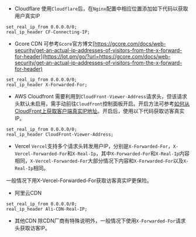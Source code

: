 - Cloudflare
使用`Cloudflare`后，在`Nginx`配置中相应位置添加如下代码以获取用户真实IP
```
set_real_ip_from 0.0.0.0/0;
real_ip_header CF-Connecting-IP;
```
- Gcore CDN
可参考`Gcore`官方博文[https://gcore.com/docs/web-security/get-an-actual-ip-addresses-of-visitors-from-the-x-forward-for-header](https://lot.pm/go/?url=https://gcore.com/docs/web-security/get-an-actual-ip-addresses-of-visitors-from-the-x-forward-for-header)
```
set_real_ip_from 0.0.0.0/0;
real_ip_header X-Forwarded-For;
```
- AWS Cloudfront
需要利用到`CloudFront-Viewer-Address`请求头，但该请求头默认未启用，需手动前往`Cloudfront`控制面板开启。开启方法可参考[如何从CloudFront上获取客户端真实IP地址](https://lot.pm/go/?url=https://blog.bitipcman.com/get-client-ip-from-cloudfront-viewer-header/)。开启后，使用以下代码获取访客真实IP。
```
set_real_ip_from 0.0.0.0/0;
real_ip_header CloudFront-Viewer-Address;
```

- Vercel
`Vercel`支持多个请求头转发用户IP，分别是`X-Forwarded-For`，`X-Vercel-Forwarded-For`和`X-Real-Ip`，其中`X-Forwarded-For`和`X-Real-Ip`内容相同，`X-Vercel-Forwarded-For`大部分情况下内容和`X-Forwarded-For`以及`X-Real-Ip`相同。

一般情况下用X-Vercel-Forwarded-For获取访客真实IP更保险。


- 阿里云CDN
```
set_real_ip_from 0.0.0.0/0;
real_ip_header Ali-CDN-Real-IP;
```
- 其他CDN
除CDN厂商有特殊说明外，一般情况下使用`X-Forwarded-For`请求头获取访客IP。